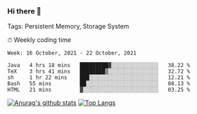 ### Hi there 👋

Tags: Persistent Memory, Storage System

<!--

[![Anurag's github stats](https://github-readme-stats.vercel.app/api?username=wwyf)](https://github.com/anuraghazra/github-readme-stats)

[![Anurag's github stats](https://github-readme-stats.vercel.app/api?username=wwyf&count_private=true)](https://github.com/anuraghazra/github-readme-stats)


[![Top Langs](https://github-readme-stats.vercel.app/api/top-langs/?username=wwyf&count_private=true&&hide=jupyter%20notebook,html)](https://github.com/anuraghazra/github-readme-stats)



-->


⏱ Weekly coding time

<!--START_SECTION:waka-->
```text
Week: 16 October, 2021 - 22 October, 2021

Java   4 hrs 18 mins   █████████▓░░░░░░░░░░░░░░░   38.22 % 
TeX    3 hrs 41 mins   ████████▒░░░░░░░░░░░░░░░░   32.72 % 
sh     1 hr 22 mins    ███░░░░░░░░░░░░░░░░░░░░░░   12.21 % 
Bash   55 mins         ██░░░░░░░░░░░░░░░░░░░░░░░   08.13 % 
HTML   21 mins         ▓░░░░░░░░░░░░░░░░░░░░░░░░   03.25 % 
```
<!--END_SECTION:waka-->



[![Anurag's github stats](https://github-readme-stats.vercel.app/api?username=wwyf&count_private=true&show_icons=true&hide_border=true)](https://github.com/anuraghazra/github-readme-stats) [![Top Langs](https://github-readme-stats.vercel.app/api/top-langs/?username=wwyf&count_private=true&hide=jupyter%20notebook,html,OpenEdge%20ABL&langs_count=10&layout=compact&hide_border=true)](https://github.com/anuraghazra/github-readme-stats)

<!--

[![willianrod's wakatime stats](https://github-readme-stats.vercel.app/api/wakatime?username=wwyf)](https://github.com/anuraghazra/github-readme-stats)


-->
